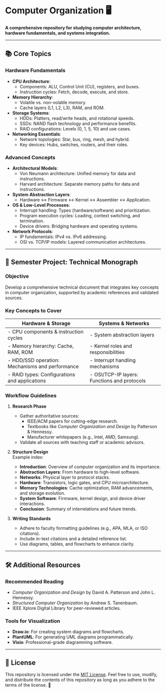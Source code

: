 # Computer Organization 🖥️  
**A comprehensive repository for studying computer architecture, hardware fundamentals, and systems integration.**

---

## 📚 Core Topics  

### **Hardware Fundamentals**  
- **CPU Architecture**:  
  - Components: ALU, Control Unit (CU), registers, and buses.  
  - Instruction cycles: Fetch, decode, execute, and store.  
- **Memory Hierarchy**:  
  - Volatile vs. non-volatile memory.  
  - Cache layers (L1, L2, L3), RAM, and ROM.  
- **Storage Systems**:  
  - HDDs: Platters, read/write heads, and rotational speeds.  
  - SSDs: NAND flash technology and performance benefits.  
  - RAID configurations: Levels (0, 1, 5, 10) and use cases.  
- **Networking Essentials**:  
  - Network topologies: Star, bus, ring, mesh, and hybrid.  
  - Key devices: Hubs, switches, routers, and their roles.  

### **Advanced Concepts**  
- **Architectural Models**:  
  - Von Neumann architecture: Unified memory for data and instructions.  
  - Harvard architecture: Separate memory paths for data and instructions.  
- **System Abstraction Layers**:  
  - Hardware ↔ Firmware ↔ Kernel ↔ Assembler ↔ Application.  
- **OS & Low-Level Processes**:  
  - Interrupt handling: Types (hardware/software) and prioritization.  
  - Program execution cycles: Loading, context switching, and termination.  
  - Device drivers: Bridging hardware and operating systems.  
- **Network Protocols**:  
  - IP fundamentals: IPv4 vs. IPv6 addressing.  
  - OSI vs. TCP/IP models: Layered communication architectures.  

---

## 📝 Semester Project: Technical Monograph  

### **Objective**  
Develop a comprehensive technical document that integrates key concepts in computer organization, supported by academic references and validated sources.  

### **Key Concepts to Cover**  

| **Hardware & Storage**                          | **Systems & Networks**                          |  
|--------------------------------------------------|------------------------------------------------|  
| - CPU components & instruction cycles           | - System abstraction layers                    |  
| - Memory hierarchy: Cache, RAM, ROM             | - Kernel roles and responsibilities            |  
| - HDD/SSD operation: Mechanisms and performance | - Interrupt handling mechanisms                |  
| - RAID types: Configurations and applications   | - OSI/TCP-IP layers: Functions and protocols   |  

### **Workflow Guidelines**  

1. **Research Phase**  
   - Gather authoritative sources:  
     - IEEE/ACM papers for cutting-edge research.  
     - Textbooks like *Computer Organization and Design* by Patterson & Hennessy.  
     - Manufacturer whitepapers (e.g., Intel, AMD, Samsung).  
   - Validate all sources with teaching staff or academic advisors.  

2. **Structure Design**  
   Example index:  
   - **Introduction**: Overview of computer organization and its importance.  
   - **Abstraction Layers**: From hardware to high-level software.  
   - **Networks**: Physical layer to protocol stacks.  
   - **Hardware**: Transistors, logic gates, and CPU microarchitecture.  
   - **Memory Technologies**: Cache optimization, RAM advancements, and storage evolution.  
   - **System Software**: Firmware, kernel design, and device driver interactions.  
   - **Conclusion**: Summary of interrelations and future trends.  

3. **Writing Standards**  
   - Adhere to faculty formatting guidelines (e.g., APA, MLA, or ISO citations).  
   - Include in-text citations and a detailed reference list.  
   - Use diagrams, tables, and flowcharts to enhance clarity.  

---

## 🛠️ Additional Resources  

### **Recommended Reading**  
- *Computer Organization and Design* by David A. Patterson and John L. Hennessy.  
- *Structured Computer Organization* by Andrew S. Tanenbaum.  
- IEEE Xplore Digital Library for peer-reviewed articles.  

### **Tools for Visualization**  
- **Draw.io**: For creating system diagrams and flowcharts.  
- **PlantUML**: For generating UML diagrams programmatically.  
- **Visio**: Professional-grade diagramming software.  

---

## 📜 License

This repository is licensed under the [MIT License](LICENSE). Feel free to use, modify, and distribute the contents of this repository as long as you adhere to the terms of the license. 📝
